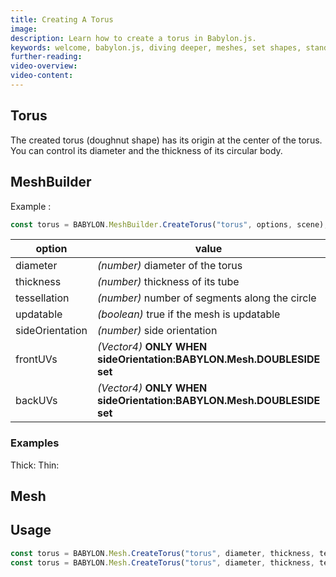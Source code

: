 ```yaml
---
title: Creating A Torus
image: 
description: Learn how to create a torus in Babylon.js.
keywords: welcome, babylon.js, diving deeper, meshes, set shapes, standard shapes, torus
further-reading:
video-overview:
video-content:
---
```


## Torus
The created torus (doughnut shape) has its origin at the center of the torus. You can control its diameter and the thickness of its circular body.

## MeshBuilder
Example :
```javascript
const torus = BABYLON.MeshBuilder.CreateTorus("torus", options, scene);
```

option|value|default value
--------|-----|-------------
diameter|_(number)_ diameter of the torus|1
thickness|_(number)_ thickness of its tube|0.5
tessellation|_(number)_ number of segments along the circle|16
updatable|_(boolean)_ true if the mesh is updatable|false
sideOrientation|_(number)_ side orientation|DEFAULTSIDE
frontUVs|_(Vector4)_  **ONLY WHEN sideOrientation:BABYLON.Mesh.DOUBLESIDE set** | Vector4(0,0, 1,1) 
backUVs|_(Vector4)_  **ONLY WHEN sideOrientation:BABYLON.Mesh.DOUBLESIDE set** | Vector4(0,0, 1,1) 

### Examples
Thick: <Playground id="#IJGMXZ#1" title="Create a Thick Torus" description="Simple example of creating a thick torus."/>
Thin: <Playground id="#IJGMXZ#2" title="Create a Thin Torus" description="Simple example of creating a thin torus."/>

## Mesh
## Usage
```javascript
const torus = BABYLON.Mesh.CreateTorus("torus", diameter, thickness, tessellation, scene);
const torus = BABYLON.Mesh.CreateTorus("torus", diameter, thickness, tessellation, scene, updatable, sideOrientation);  //optional parameters after scene
```

